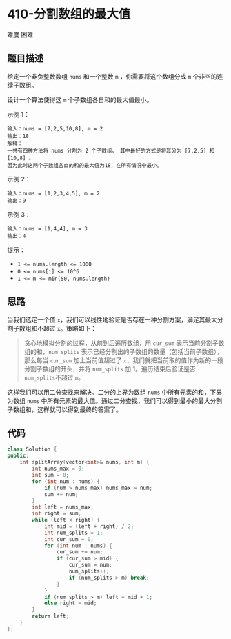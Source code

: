 # 410-分割数组的最大值

难度 困难



## 题目描述

给定一个非负整数数组 `nums` 和一个整数 `m` ，你需要将这个数组分成 `m` 个非空的连续子数组。

设计一个算法使得这 `m` 个子数组各自和的最大值最小。

示例 1：
```
输入：nums = [7,2,5,10,8], m = 2
输出：18
解释：
一共有四种方法将 nums 分割为 2 个子数组。 其中最好的方式是将其分为 [7,2,5] 和 [10,8] 。
因为此时这两个子数组各自的和的最大值为18，在所有情况中最小。
```
示例 2：
```
输入：nums = [1,2,3,4,5], m = 2
输出：9
```
示例 3：
```
输入：nums = [1,4,4], m = 3
输出：4
```

提示：

- `1 <= nums.length <= 1000`
- `0 <= nums[i] <= 10^6`
- `1 <= m <= min(50, nums.length)`



## 思路

当我们选定一个值 `x`，我们可以线性地验证是否存在一种分割方案，满足其最大分割子数组和不超过 `x`。策略如下：

> 贪心地模拟分割的过程，从前到后遍历数组，用 `cur_sum` 表示当前分割子数组的和，`num_splits` 表示已经分割出的子数组的数量（包括当前子数组），那么每当 `cur_sum` 加上当前值超过了 `x`，我们就把当前取的值作为新的一段分割子数组的开头，并将 `num_splits` 加 1。遍历结束后验证是否 `num_splits`不超过 `m`。

这样我们可以用二分查找来解决。二分的上界为数组 `nums` 中所有元素的和，下界为数组 `nums` 中所有元素的最大值。通过二分查找，我们可以得到最小的最大分割子数组和，这样就可以得到最终的答案了。



## 代码

```c++
class Solution {
public:
    int splitArray(vector<int>& nums, int m) {
        int nums_max = 0;
        int sum = 0;
        for (int num : nums) {
            if (num > nums_max) nums_max = num;
            sum += num;
        }
        int left = nums_max;
        int right = sum;
        while (left < right) {
            int mid = (left + right) / 2;
            int num_splits = 1;
            int cur_sum = 0;
            for (int num : nums) {
                cur_sum += num;
                if (cur_sum > mid) {
                    cur_sum = num;
                    num_splits++;
                    if (num_splits > m) break;
                }
            }
            if (num_splits > m) left = mid + 1;
            else right = mid;
        }
        return left;
    }
};
```

